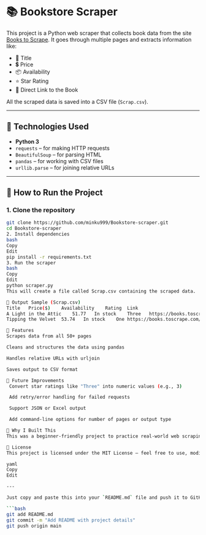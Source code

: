 # 📚 Bookstore Scraper

This project is a Python web scraper that collects book data from the site [Books to Scrape](https://books.toscrape.com/). It goes through multiple pages and extracts information like:

- 📖 Title
- 💲 Price
- 📦 Availability
- ⭐ Star Rating
- 🔗 Direct Link to the Book

All the scraped data is saved into a CSV file (`Scrap.csv`).

---

## 🔧 Technologies Used

- **Python 3**
- `requests` – for making HTTP requests
- `BeautifulSoup` – for parsing HTML
- `pandas` – for working with CSV files
- `urllib.parse` – for joining relative URLs

---

## 🚀 How to Run the Project

### 1. Clone the repository
```bash
git clone https://github.com/minku999/Bookstore-scraper.git
cd Bookstore-scraper
2. Install dependencies
bash
Copy
Edit
pip install -r requirements.txt
3. Run the scraper
bash
Copy
Edit
python scraper.py
This will create a file called Scrap.csv containing the scraped data.

📝 Output Sample (Scrap.csv)
Title	Price($)	Availability	Rating	Link
A Light in the Attic	51.77	In stock	Three	https://books.toscrape.com/.../index.html
Tipping the Velvet	53.74	In stock	One	https://books.toscrape.com/.../index.html

📌 Features
Scrapes data from all 50+ pages

Cleans and structures the data using pandas

Handles relative URLs with urljoin

Saves output to CSV format

🎯 Future Improvements
 Convert star ratings like "Three" into numeric values (e.g., 3)

 Add retry/error handling for failed requests

 Support JSON or Excel output

 Add command-line options for number of pages or output type

🧠 Why I Built This
This was a beginner-friendly project to practice real-world web scraping, work with HTML structures, and store data efficiently. It helped reinforce my skills in Python, BeautifulSoup, and data handling.

📄 License
This project is licensed under the MIT License – feel free to use, modify, or share it.

yaml
Copy
Edit

---

Just copy and paste this into your `README.md` file and push it to GitHub:

```bash
git add README.md
git commit -m "Add README with project details"
git push origin main
